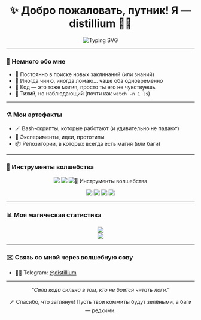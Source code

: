 <h1 align="center">✨ Добро пожаловать, путник! Я — distillium 🧙‍♂️</h1>

<p align="center">
  <img src="https://readme-typing-svg.demolab.com?font=Fira+Code&pause=1200&center=true&vCenter=true&width=450&lines=Чародей+цифрового+мира;Ученик+великого+исходного+кода;Изучаю+магические+искусства+bash+и+git;Пишу+спеллы+на+markdown+и+юморе+💫" alt="Typing SVG" />
</p>

---

### 🔮 Немного обо мне

- 🧠 Постоянно в поиске новых заклинаний (или знаний)
- 🔧 Иногда чиню, иногда ломаю… чаще оба одновременно
- 📜 Код — это тоже магия, просто ты его не чувствуешь
- 🤫 Тихий, но наблюдающий (почти как `watch -n 1 ls`)

---

### ⚗️ Мои артефакты

- 🪄 Bash-скрипты, которые работают (и удивительно не падают)
- 🧪 Эксперименты, идеи, прототипы
- 📦 Репозитории, в которых всегда есть магия (или баги)

---

### 🧰 Инструменты волшебства

<p align="center">
  <img src="https://img.shields.io/badge/Bash-4EAA25?style=for-the-badge&logo=gnubash&logoColor=white" />
  <img src="https://img.shields.io/badge/Git-F05032?style=for-the-badge&logo=git&logoColor=white" />
  <img src="https://img.shields.io/badge/Markdown-000000?style=for-the-badge

---

### 🧰 Инструменты волшебства

<p align="center">
  <img src="https://img.shields.io/badge/Bash-4EAA25?style=for-the-badge&logo=gnubash&logoColor=white" />
  <img src="https://img.shields.io/badge/Git-F05032?style=for-the-badge&logo=git&logoColor=white" />
  <img src="https://img.shields.io/badge/Markdown-000000?style=for-the-badge&logo=markdown&logoColor=white" />
  <img src="https://img.shields.io/badge/Mystery-🪄-purple?style=for-the-badge" />
</p>

---

### 📊 Моя магическая статистика

<p align="center">
  <img src="https://github-readme-stats.vercel.app/api?username=distillium&show_icons=true&theme=tokyonight&hide_title=true&count_private=true" />
  <br>
  <img src="https://github-readme-streak-stats.herokuapp.com/?user=distillium&theme=tokyonight" />
</p>

---

### ✉️ Связь со мной через волшебную сову

- 🧙‍♂️ Telegram: [@distillium](https://t.me/distillium)

---

<p align="center"><em>“Сила кода сильна в том, кто не боится читать логи.”</em></p>

<p align="center">🪄 Спасибо, что заглянул! Пусть твои коммиты будут зелёными, а баги — редкими.</p>
